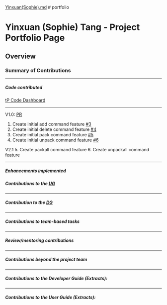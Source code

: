 [Yinxuan(Sophie).md](tangphi.md) # portfolio

# Yinxuan (Sophie) Tang - Project Portfolio Page

## Overview

### Summary of Contributions

---

##### Code contributed
[tP Code Dashboard](https://nus-cs2113-ay2223s2.github.io/tp-dashboard/?search=&sort=groupTitle&sortWithin=title&timeframe=commit&mergegroup=&groupSelect=groupByRepos&breakdown=true&checkedFileTypes=docs~functional-code~test-code~other&since=2023-02-17&tabOpen=true&tabType=authorship&zFR=false&tabAuthor=tangphi&tabRepo=AY2223S2-CS2113-T14-2%2Ftp%5Bmaster%5D&authorshipIsMergeGroup=false&authorshipFileTypes=docs~functional-code~test-code&authorshipIsBinaryFileTypeChecked=false&authorshipIsIgnoredFilesChecked=false)

---

V1.0: [PR](https://github.com/AY2223S2-CS2113-T14-2/tp/pull/22)
1. Create initial add command feature [#3](https://github.com/AY2223S2-CS2113-T14-2/tp/issues/3)
2. Create initial delete command feature [#4](https://github.com/AY2223S2-CS2113-T14-2/tp/issues/4)
3. Create initial pack command feature [#5](https://github.com/AY2223S2-CS2113-T14-2/tp/issues/5)
4. Create initial unpack command feature [#6](https://github.com/AY2223S2-CS2113-T14-2/tp/issues/6)

V2.1
5. Create packall command feature
6. Create unpackall command feature

---
##### Enhancements implemented


##### Contributions to the [UG](../UserGuide.md)

---
##### Contribution to the [DG](../DeveloperGuide.md)

---
##### Contributions to team-based tasks


---
##### Review/mentoring contributions

---
##### Contributions beyond the project team

---

##### Contributions to the Developer Guide (Extracts):

---

##### Contributions to the User Guide (Extracts):

